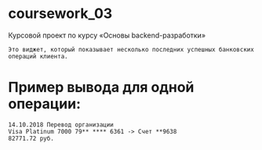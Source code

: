 # coursework_03
Курсовой проект по курсу «Основы backend-разработки»

    Это виджет, который показывает несколько последних успешных банковских операций клиента.

# Пример вывода для одной операции:
    14.10.2018 Перевод организации
    Visa Platinum 7000 79** **** 6361 -> Счет **9638
    82771.72 руб.
